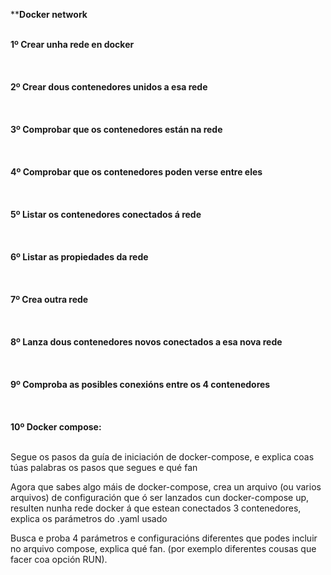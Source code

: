 ****Docker network**<br><br>

**1º Crear unha rede en docker**<br><br>
<br><br>
**2º Crear dous contenedores unidos a esa rede**<br><br>
<br><br>
**3º Comprobar que os contenedores están na rede**<br><br>
<br><br>
**4º Comprobar que os contenedores poden verse entre eles**<br><br>
<br><br>
**5º Listar os contenedores conectados á rede**<br><br>
<br><br>
**6º Listar as propiedades da rede**<br><br>
<br><br>
**7º Crea outra rede**<br><br>
<br><br>
**8º Lanza dous contenedores novos conectados a esa nova rede**<br><br>
<br><br>
**9º Comproba as posibles conexións entre os 4 contenedores**<br><br>
<br><br>
**10º Docker compose:**<br><br>

Segue os pasos da guía de iniciación de docker-compose, e explica coas túas palabras os pasos que segues e qué fan<br>

Agora que sabes algo máis de docker-compose, crea un arquivo (ou varios arquivos) de configuración que ó ser lanzados cun docker-compose up, resulten nunha rede docker á que estean conectados 3 contenedores, explica os parámetros do .yaml usado<br>

Busca e proba 4 parámetros e configuracións diferentes que podes incluir no arquivo compose, explica qué fan. (por exemplo diferentes cousas que facer coa opción RUN).<br>
